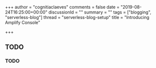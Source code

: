 +++
author = "cognitiaclaeves"
comments = false
date = "2019-08-24T16:25:00+00:00"
discussionId = ""
summary = ""
tags = ["blogging", "serverless-blog"]
thread = "serverless-blog-setup"
title = "Introducing Amplify Console"

+++
## TODO

### TODO